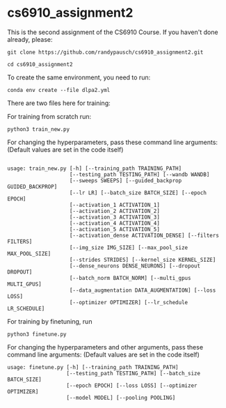 # cs6910_assignment2

This is the second assignment of the CS6910 Course. If you haven't done already, please:

```
git clone https://github.com/randypausch/cs6910_assignment2.git 

```
```
cd cs6910_assignment2 

```
To create the same environment, you need to run:
```
conda env create --file dlpa2.yml

```
There are two files here for training: 

For training from scratch run:

```
python3 train_new.py

```
For changing the hyperparameters, pass these command line arguments: (Default values are set in the code itself)

```

usage: train_new.py [-h] [--training_path TRAINING_PATH]
                    [--testing_path TESTING_PATH] [--wandb WANDB]
                    [--sweeps SWEEPS] [--guided_backprop GUIDED_BACKPROP]
                    [--lr LR] [--batch_size BATCH_SIZE] [--epoch EPOCH]
                    [--activation_1 ACTIVATION_1]
                    [--activation_2 ACTIVATION_2]
                    [--activation_3 ACTIVATION_3]
                    [--activation_4 ACTIVATION_4]
                    [--activation_5 ACTIVATION_5]
                    [--activation_dense ACTIVATION_DENSE] [--filters FILTERS]
                    [--img_size IMG_SIZE] [--max_pool_size MAX_POOL_SIZE]
                    [--strides STRIDES] [--kernel_size KERNEL_SIZE]
                    [--dense_neurons DENSE_NEURONS] [--dropout DROPOUT]
                    [--batch_norm BATCH_NORM] [--multi_gpus MULTI_GPUS]
                    [--data_augmentation DATA_AUGMENTATION] [--loss LOSS]
                    [--optimizer OPTIMIZER] [--lr_schedule LR_SCHEDULE]

```
For training by finetuning, run

```
python3 finetune.py

```
For changing the hyperparameters and other arguments, pass these command line arguments: (Default values are set in the code itself)

```
usage: finetune.py [-h] [--training_path TRAINING_PATH]
                   [--testing_path TESTING_PATH] [--batch_size BATCH_SIZE]
                   [--epoch EPOCH] [--loss LOSS] [--optimizer OPTIMIZER]
                   [--model MODEL] [--pooling POOLING]

```
